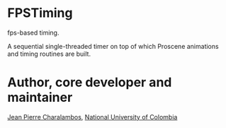 FPSTiming
=========

fps-based timing.

A sequential single-threaded timer on top of which Proscene animations 
and timing routines are built.

# Author, core developer and maintainer

[Jean Pierre Charalambos](http://disi.unal.edu.co/profesores/pierre/), [National University of Colombia](http://www.unal.edu.co)